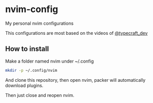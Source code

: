 # nvim-config

My personal nvim configurations

This configurations are most based on the videos of [@typecraft_dev](https://www.youtube.com/@typecraft_dev)

## How to install

Make a folder named nvim under ~/.config
```bash
mkdir -p ~/.config/nvim
```

And clone this repository, then open nvim, packer will automatically download plugins.

Then just close and reopen nvim.
